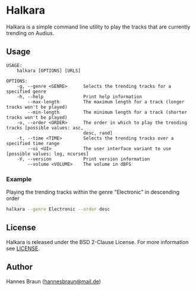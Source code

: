 # Halkara

Halkara is a simple command line utility to play the tracks that are currently trending on Audius.

## Usage

```
USAGE:
    halkara [OPTIONS] [URLS]

OPTIONS:
    -g, --genre <GENRE>      Selects the trending tracks for a specified genre
    -h, --help               Print help information
        --max-length         The maximum length for a track (longer tracks won't be played)
        --min-length         The minimum length for a track (shorter tracks won't be played)
    -o, --order <ORDER>      The order in which to play the trending tracks [possible values: asc,
                             desc, rand]
    -t, --time <TIME>        Selects the trending tracks over a specified time range
        --ui <UI>            The user interface variant to use [possible values: log, ncurses]
    -V, --version            Print version information
        --volume <VOLUME>    The volume in dBFS
```

### Example

Playing the trending tracks within the genre "Electronic" in descending order
```bash
halkara --genre Electronic --order desc
```

## License

Halkara is released under the BSD 2-Clause License. For more information see [LICENSE](LICENSE).

## Author

Hannes Braun (hannesbraun@mail.de)
